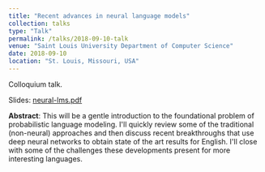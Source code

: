 ```yaml
---
title: "Recent advances in neural language models"
collection: talks
type: "Talk"
permalink: /talks/2018-09-10-talk
venue: "Saint Louis University Department of Computer Science"
date: 2018-09-10
location: "St. Louis, Missouri, USA"
---
```


Colloquium talk.

Slides: [neural-lms.pdf](/files/neural-lms.pdf)

**Abstract**: This will be a gentle introduction to the foundational problem of probabilistic language modeling. I'll quickly review some of the traditional (non-neural) approaches and then discuss recent breakthroughs that use deep neural networks to obtain state of the art results for English.  I'll close with some of the challenges these developments present for more interesting languages.
